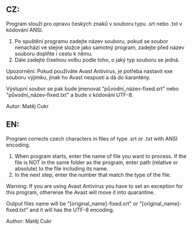 ## CZ:
Program slouží pro opravu českých znaků v souboru typu .srt nebo .txt v kódování ANSI.

1. Po spuštění programu zadejte název souboru, pokud se soubor nenachází ve stejné složce jako samotný program,
zadejte před název souboru doplňte i cestu k němu.
2. Dále zadejte číselnou volbu podle toho, o jaký typ souboru se jedná.

Upozornění: Pokud používáte Avast Antivirus, je potřeba nastavit exe souboru výjimku, jinak ho Avast nespustí a dá do karantény.

Výstupní soubor se pak bude jmenovat "původní_název-fixed.srt" nebo "původní_název-fixed.txt" a bude v kódování UTF-8.

Autor: Matěj Cukr

## EN:
Program corrects czech characters in files of type .srt or .txt with ANSI encoding.

1. When program starts, enter the name of file you want to process. If the file is NOT in the same folder as the program, enter path (relative or absolute) to the file including its name.
2. In the next step, enter the number that match the type of the file.

Warning: If you are using Avast Antivirus you have to set an exception for this program, otherwise the Avast will move it into quarantine.

Output files name will be "[original_name]-fixed.srt" or "[original_name]-fixed.txt" and it will has the UTF-8 encoding.

Author: Matěj Cukr
